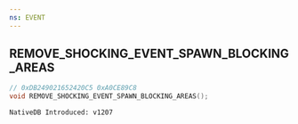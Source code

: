 ```yaml
---
ns: EVENT
---
```

## REMOVE_SHOCKING_EVENT_SPAWN_BLOCKING_AREAS

```c
// 0xDB249021652420C5 0xA0CE89C8
void REMOVE_SHOCKING_EVENT_SPAWN_BLOCKING_AREAS();
```

```
NativeDB Introduced: v1207
```

